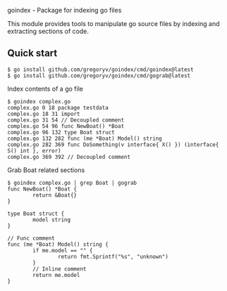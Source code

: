 goindex - Package for indexing go files

This module provides tools to manipulate go source files by indexing
and extracting sections of code.


## Quick start

    $ go install github.com/gregoryv/goindex/cmd/goindex@latest
    $ go install github.com/gregoryv/goindex/cmd/gograb@latest	
	
Index contents of a go file

	$ goindex complex.go
    complex.go 0 18 package testdata
    complex.go 18 31 import
    complex.go 31 54 // Decoupled comment
    complex.go 54 96 func NewBoat() *Boat
    complex.go 96 132 type Boat struct
    complex.go 132 282 func (me *Boat) Model() string
    complex.go 282 369 func DoSomething(v interface{ X() }) (interface{ S() int }, error)
    complex.go 369 392 // Decoupled comment


Grab Boat related sections

```shell
$ goindex complex.go | grep Boat | gograb
func NewBoat() *Boat {
        return &Boat{}
}

type Boat struct {
        model string
}

// Func comment
func (me *Boat) Model() string {
        if me.model == "" {
                return fmt.Sprintf("%s", "unknown")
        }
        // Inline comment
        return me.model
}
```	
